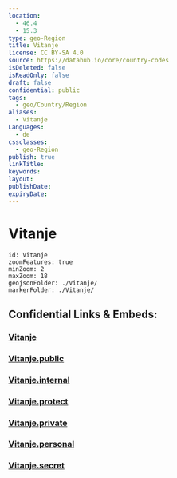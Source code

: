 ```yaml
---
location:
  - 46.4
  - 15.3
type: geo-Region
title: Vitanje
license: CC BY-SA 4.0
source: https://datahub.io/core/country-codes
isDeleted: false
isReadOnly: false
draft: false
confidential: public
tags:
  - geo/Country/Region
aliases:
  - Vitanje
Languages:
  - de
cssclasses:
  - geo-Region
publish: true
linkTitle:
keywords:
layout:
publishDate:
expiryDate:
---
```


# Vitanje

```leaflet
id: Vitanje
zoomFeatures: true 
minZoom: 2 
maxZoom: 18
geojsonFolder: ./Vitanje/
markerFolder: ./Vitanje/
```


## Confidential Links & Embeds: 

### [Vitanje](/_Standards/Earth/Continent/Europe/Europe~Central/Slovenia/Regions~Slovenia/Savinjska/counties~Savinjska/Vitanje.md) 

### [Vitanje.public](/_public/Earth/Continent/Europe/Europe~Central/Slovenia/Regions~Slovenia/Savinjska/counties~Savinjska/Vitanje.public.md) 

### [Vitanje.internal](/_internal/Earth/Continent/Europe/Europe~Central/Slovenia/Regions~Slovenia/Savinjska/counties~Savinjska/Vitanje.internal.md) 

### [Vitanje.protect](/_protect/Earth/Continent/Europe/Europe~Central/Slovenia/Regions~Slovenia/Savinjska/counties~Savinjska/Vitanje.protect.md) 

### [Vitanje.private](/_private/Earth/Continent/Europe/Europe~Central/Slovenia/Regions~Slovenia/Savinjska/counties~Savinjska/Vitanje.private.md) 

### [Vitanje.personal](/_personal/Earth/Continent/Europe/Europe~Central/Slovenia/Regions~Slovenia/Savinjska/counties~Savinjska/Vitanje.personal.md) 

### [Vitanje.secret](/_secret/Earth/Continent/Europe/Europe~Central/Slovenia/Regions~Slovenia/Savinjska/counties~Savinjska/Vitanje.secret.md)

